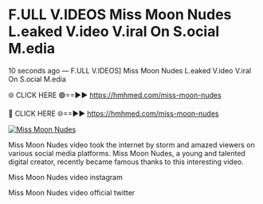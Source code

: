 # F.ULL V.IDEOS Miss Moon Nudes L.eaked V.ideo V.iral On S.ocial M.edia

10 seconds ago — F.ULL V.IDEOS] Miss Moon Nudes L.eaked V.ideo V.iral On S.ocial M.edia

🌐 CLICK HERE 🟢==►► https://hmhmed.com/miss-moon-nudes

🔴 CLICK HERE 🌐==►► https://hmhmed.com/miss-moon-nudes

[![Miss Moon Nudes](https://i.imgur.com/dJHk4Zq.gif)](https://hmhmed.com/miss-moon-nudes)

Miss Moon Nudes video took the internet by storm and amazed viewers on various social media platforms. Miss Moon Nudes, a young and talented digital creator, recently became famous thanks to this interesting video.

Miss Moon Nudes video instagram

Miss Moon Nudes video official twitter